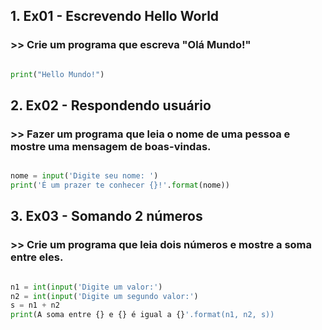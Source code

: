 ## 1. Ex01 - Escrevendo Hello World

### >> Crie um programa que escreva "Olá Mundo!"

````python

print("Hello Mundo!")

````

## 2. Ex02 - Respondendo usuário

### >> Fazer um programa que leia o nome de uma pessoa e mostre uma mensagem de boas-vindas.

````python

nome = input('Digite seu nome: ')
print('É um prazer te conhecer {}!'.format(nome))

````

## 3. Ex03 - Somando 2 números

### >> Crie um programa que leia dois números e mostre a soma entre eles.

````python

n1 = int(input('Digite um valor:')
n2 = int(input('Digite um segundo valor:')
s = n1 + n2 
print(A soma entre {} e {} é igual a {}'.format(n1, n2, s))

````

